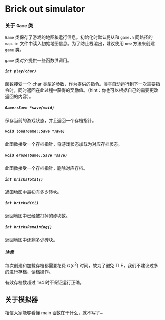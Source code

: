 # Brick out simulator

### 关于 ``Game`` 类

``Game`` 类保存了游戏的地图和运行信息。初始化时默认将从和 ``game.h`` 同路径的 ``map.in`` 文件中读入初始地图信息。为了防止栈溢出，建议使用 ``new`` 方法来创建 ``game`` 类。

``game`` 类对外提供一些函数供调用。

##### ``int play(char)``

函数接受一个 char 类型的参数，作为提供的指令。类将自动运行到下一次需要指令时，同时返回在此过程中获得的奖励值。（hint：你也可以根据自己的需要更改返回的内容）。

##### ``Game::Save *save(void)``

保存当前的游戏状态，并且返回一个存档指针。

##### ``void load(Game::Save *save)``

此函数接受一个存档指针，将游戏状态加载为对应存档状态。

##### ``void erase(Game::Save *save)``

此函数接受一个存档指针，删除对应存档。

##### `int bricksTotal()`

返回地图中最初有多少砖块。

##### `int bricksHit()`

返回地图中已经被打掉的砖块数。

##### `int bricksRemaining()`

返回地图中还剩多少砖块。

##### 注意

每次创建和加载存档都需要花费 $O(n^2)$ 时间，故为了避免 TLE，我们不建议过多的进行存档、读档操作。

有效存档数超过 $1e4$ 时不保证运行正确。

## 关于模拟器

相信大家能够看懂 main 函数在干什么，就不写了~